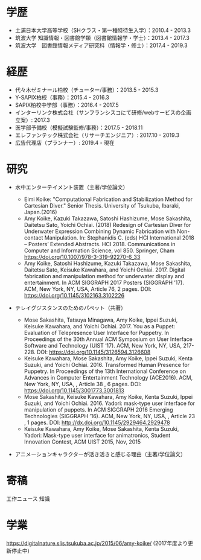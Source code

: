 # 学歴
- 土浦日本大学高等学校（SHクラス・第一種特待生入学）：2010.4 - 2013.3　
- 筑波大学 知識情報・図書館学類（図書館情報学・学士）：2013.4 - 2017.3
- 筑波大学　図書館情報メディア研究科（情報学・修士）：2017.4 - 2019.3

# 経歴
- 代々木ゼミナール柏校（チューター/事務）：2013.5 - 2015.3
- Y-SAPIX柏校（事務）：2015.4 - 2016.3
- SAPIX柏校中学部（事務）：2016.4 - 2017.5
- インターリンク株式会社（サンフランシスコにて研修/webサービスの企画立案）: 2017.3
- 医学部予備校（模擬試験監修/事務）：2017.5 - 2018.11
- エレファンテック株式会社（リサーチエンジニア）: 2017.10 - 2019.3
- 広告代理店（プランナー）: 2019.4 - 現在

# 研究
- 水中エンターテイメント装置（主著/学位論文）
  - Eimi Koike: "Computational Fabrication and Stabilization Method for Cartesian Diver." Senior Thesis. University of Tsukuba, Ibaraki, Japan.(2016)
  - Amy Koike, Kazuki Takazawa, Satoshi Hashizume, Mose Sakashita, Daitetsu Sato, Yoichi Ochiai. (2018) Redesign of Cartesian Diver for Underwater Expression Combining Dynamic Fabrication with Non-contact Manipulation. In: Stephanidis C. (eds) HCI International 2018 – Posters’ Extended Abstracts. HCI 2018. Communications in Computer and Information Science, vol 850. Springer, Cham https://doi.org/10.1007/978-3-319-92270-6_33
  - Amy Koike, Satoshi Hashizume, Kazuki Takazawa, Mose Sakashita, Daitetsu Sato, Keisuke Kawahara, and Yoichi Ochiai. 2017. Digital fabrication and manipulation method for underwater display and entertainment. In ACM SIGGRAPH 2017 Posters (SIGGRAPH ’17). ACM, New York, NY, USA, Article 76, 2 pages. DOI: https://doi.org/10.1145/3102163.3102226

- テレイグジスタンスのためのパペット（共著）
  - Mose Sakashita, Tatsuya Minagawa, Amy Koike, Ippei Suzuki, Keisuke Kawahara, and Yoichi Ochiai. 2017. You as a Puppet: Evaluation of Telepresence User Interface for Puppetry. In Proceedings of the 30th Annual ACM Symposium on User Interface Software and Technology (UIST ’17). ACM, New York, NY, USA, 217-228. DOI: https://doi.org/10.1145/3126594.3126608
  - Keisuke Kawahara, Mose Sakashita, Amy Koike, Ippei Suzuki, Kenta Suzuki, and Yoichi Ochiai. 2016. Transformed Human Presence for Puppetry. In Proceedings of the 13th International Conference on Advances in Computer Entertainment Technology (ACE2016). ACM, New York, NY, USA, , Article 38 , 6 pages. DOI: https://doi.org/10.1145/3001773.3001813
  - Mose Sakashita, Keisuke Kawahara, Amy Koike, Kenta Suzuki, Ippei Suzuki, and Yoichi Ochiai. 2016. Yadori: mask-type user interface for manipulation of puppets. In ACM SIGGRAPH 2016 Emerging Technologies (SIGGRAPH ’16). ACM, New York, NY, USA, , Article 23 , 1 pages. DOI: http://dx.doi.org/10.1145/2929464.2929478
  - Keisuke Kawahara, Amy Koike, Mose Sakashita, Kenta Suzuki, Yadori: Mask-type user interface for animatronics, Student Innovation Contest, ACM UIST 2015,  Nov, 2015

- アニメーションキャラクターが活き活きと感じる理由（主著/学位論文）

# 寄稿
工作ニュース
知識

# 学業
https://digitalnature.slis.tsukuba.ac.jp/2015/06/amy-koike/ (2017年度より更新停止中)

